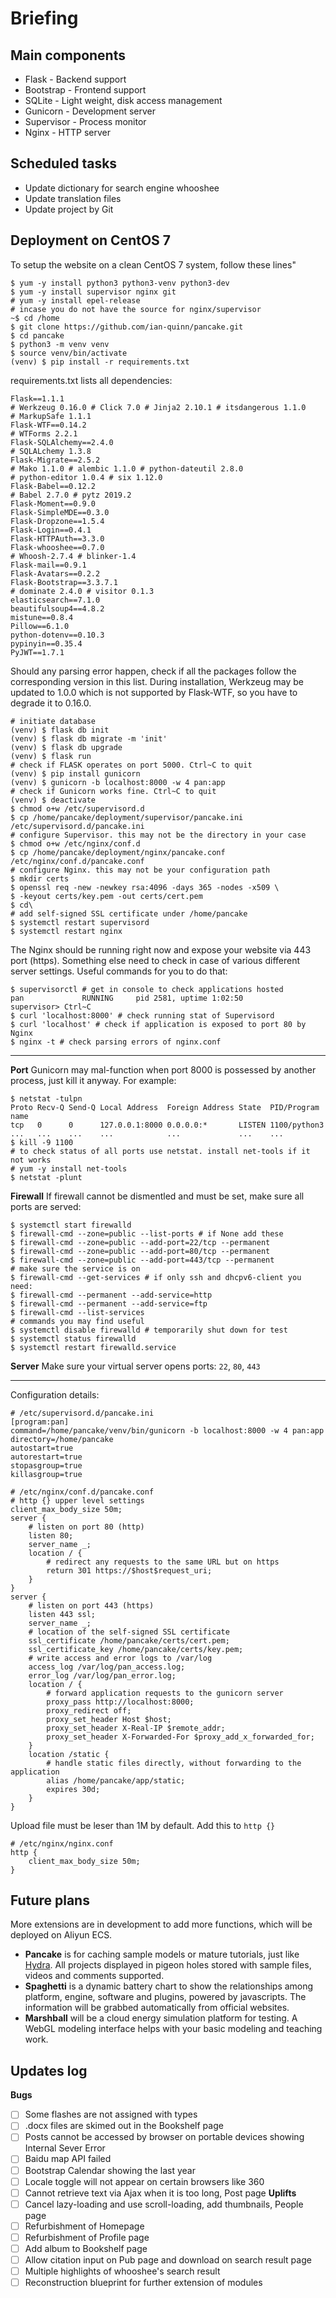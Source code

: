 # Briefing

## Main components
- Flask - Backend support
- Bootstrap - Frontend support
- SQLite - Light weight, disk access management
- Gunicorn - Development server
- Supervisor - Process monitor
- Nginx - HTTP server

## Scheduled tasks
- Update dictionary for search engine whooshee
- Update translation files
- Update project by Git

## Deployment on CentOS 7
To setup the website on a clean CentOS 7 system, follow these lines"
```
$ yum -y install python3 python3-venv python3-dev
$ yum -y install supervisor nginx git
# yum -y install epel-release
# incase you do not have the source for nginx/supervisor
~$ cd /home
$ git clone https://github.com/ian-quinn/pancake.git
$ cd pancake
$ python3 -m venv venv
$ source venv/bin/activate
(venv) $ pip install -r requirements.txt
```
requirements.txt lists all dependencies:
```
Flask==1.1.1
# Werkzeug 0.16.0 # Click 7.0 # Jinja2 2.10.1 # itsdangerous 1.1.0 
# MarkupSafe 1.1.1
Flask-WTF==0.14.2
# WTForms 2.2.1
Flask-SQLAlchemy==2.4.0
# SQLALchemy 1.3.8
Flask-Migrate==2.5.2
# Mako 1.1.0 # alembic 1.1.0 # python-dateutil 2.8.0 
# python-editor 1.0.4 # six 1.12.0
Flask-Babel==0.12.2
# Babel 2.7.0 # pytz 2019.2
Flask-Moment==0.9.0
Flask-SimpleMDE==0.3.0
Flask-Dropzone==1.5.4
Flask-Login==0.4.1
Flask-HTTPAuth==3.3.0
Flask-whooshee==0.7.0
# Whoosh-2.7.4 # blinker-1.4
Flask-mail==0.9.1
Flask-Avatars==0.2.2
Flask-Bootstrap==3.3.7.1
# dominate 2.4.0 # visitor 0.1.3
elasticsearch==7.1.0
beautifulsoup4==4.8.2
mistune==0.8.4
Pillow==6.1.0
python-dotenv==0.10.3
pypinyin==0.35.4
PyJWT==1.7.1
```
Should any parsing error happen, check if all the packages follow the corresponding version in this list. During installation, Werkzeug may be updated to 1.0.0 which is not supported by Flask-WTF, so you have to degrade it to 0.16.0.
```
# initiate database
(venv) $ flask db init
(venv) $ flask db migrate -m 'init'
(venv) $ flask db upgrade
(venv) $ flask run
# check if FLASK operates on port 5000. Ctrl~C to quit
(venv) $ pip install gunicorn
(venv) $ gunicorn -b localhost:8000 -w 4 pan:app
# check if Gunicorn works fine. Ctrl~C to quit
(venv) $ deactivate
$ chmod o+w /etc/supervisord.d
$ cp /home/pancake/deployment/supervisor/pancake.ini /etc/supervisord.d/pancake.ini
# configure Supervisor. this may not be the directory in your case
$ chmod o+w /etc/nginx/conf.d
$ cp /home/pancake/deployment/nginx/pancake.conf /etc/nginx/conf.d/pancake.conf
# configure Nginx. this may not be your configuration path
$ mkdir certs
$ openssl req -new -newkey rsa:4096 -days 365 -nodes -x509 \
$ -keyout certs/key.pem -out certs/cert.pem
$ cd\
# add self-signed SSL certificate under /home/pancake
$ systemctl restart supervisord
$ systemctl restart nginx
```
The Nginx should be running right now and expose your website via 443 port (https). Something else need to check in case of various different server settings. Useful commands for you to do that:
```
$ supervisorctl # get in console to check applications hosted
pan				RUNNING		pid 2581, uptime 1:02:50
supervisor> Ctrl~C
$ curl 'localhost:8000' # check running stat of Supervisord
$ curl 'localhost' # check if application is exposed to port 80 by Nginx
$ nginx -t # check parsing errors of nginx.conf
```

--------

**Port** Gunicorn may mal-function when port 8000 is possessed by another process, just kill it anyway. For example:
```
$ netstat -tulpn
Proto Recv-Q Send-Q Local Address  Foreign Address State  PID/Program name
tcp   0      0      127.0.0.1:8000 0.0.0.0:*       LISTEN 1100/python3
...   ...    ...    ...            ...             ...    ...
$ kill -9 1100
# to check status of all ports use netstat. install net-tools if it not works
# yum -y install net-tools
$ netstat -plunt
```
**Firewall** If firewall cannot be dismentled and must be set, make sure all ports are served:
```
$ systemctl start firewalld
$ firewall-cmd --zone=public --list-ports # if None add these
$ firewall-cmd --zone=public --add-port=22/tcp --permanent
$ firewall-cmd --zone=public --add-port=80/tcp --permanent
$ firewall-cmd --zone=public --add-port=443/tcp --permanent
# make sure the service is on
$ firewall-cmd --get-services # if only ssh and dhcpv6-client you need:
$ firewall-cmd --permanent --add-service=http
$ firewall-cmd --permanent --add-service=ftp
$ firewall-cmd --list-services
# commands you may find useful
$ systemctl disable firewalld # temporarily shut down for test
$ systemctl status firewalld
$ systemctl restart firewalld.service
```
**Server** Make sure your virtual server opens ports: `22`, `80`, `443`

--------

Configuration details:
```
# /etc/supervisord.d/pancake.ini
[program:pan]
command=/home/pancake/venv/bin/gunicorn -b localhost:8000 -w 4 pan:app
directory=/home/pancake
autostart=true
autorestart=true
stopasgroup=true
killasgroup=true
```
```
# /etc/nginx/conf.d/pancake.conf
# http {} upper level settings
client_max_body_size 50m;
server {
    # listen on port 80 (http)
    listen 80;
    server_name _;
    location / {
        # redirect any requests to the same URL but on https
        return 301 https://$host$request_uri;
    }
}
server {
    # listen on port 443 (https)
    listen 443 ssl;
    server_name _;
    # location of the self-signed SSL certificate
    ssl_certificate /home/pancake/certs/cert.pem;
    ssl_certificate_key /home/pancake/certs/key.pem;
    # write access and error logs to /var/log
    access_log /var/log/pan_access.log;
    error_log /var/log/pan_error.log;
    location / {
        # forward application requests to the gunicorn server
        proxy_pass http://localhost:8000;
        proxy_redirect off;
        proxy_set_header Host $host;
        proxy_set_header X-Real-IP $remote_addr;
        proxy_set_header X-Forwarded-For $proxy_add_x_forwarded_for;
    }
    location /static {
        # handle static files directly, without forwarding to the application
        alias /home/pancake/app/static;
        expires 30d;
    }
}
```
Upload file must be leser than 1M by default. Add this to `http {}`
```
# /etc/nginx/nginx.conf
http {
	client_max_body_size 50m;
}
```

## Future plans
More extensions are in development to add more functions, which will be deployed on Aliyun ECS. 
- **Pancake** is for caching sample models or mature tutorials, just like [Hydra](https://hydrashare.github.io/hydra/). All projects displayed in pigeon holes stored with sample files, videos and comments supported.
- **Spaghetti** is a dynamic battery chart to show the relationships among platform, engine, software and plugins, powered by javascripts. The information will be grabbed automatically from official websites.
- **Marshball** will be a cloud energy simulation platform for testing. A WebGL modeling interface helps with your basic modeling and teaching work.

## Updates log
**Bugs**
- [ ] Some flashes are not assigned with types
- [ ] .docx files are skimed out in the Bookshelf page
- [ ] Posts cannot be accessed by browser on portable devices showing Internal Sever Error
- [ ] Baidu map API failed
- [ ] Bootstrap Calendar showing the last year
- [ ] Locale toggle will not appear on certain browsers like 360
- [ ] Cannot retrieve text via Ajax when it is too long, Post page
**Uplifts**
- [ ] Cancel lazy-loading and use scroll-loading, add thumbnails, People page
- [ ] Refurbishment of Homepage
- [ ] Refurbishment of Profile page
- [ ] Add album to Bookshelf page
- [ ] Allow citation input on Pub page and download on search result page
- [ ] Multiple highlights of whooshee's search result
- [ ] Reconstruction blueprint for further extension of modules

